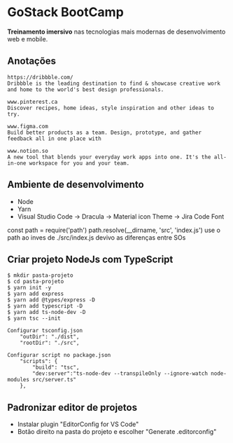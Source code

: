 # GoStack BootCamp

**Treinamento imersivo** nas tecnologias mais modernas de desenvolvimento web e mobile.

## Anotações

```
https://dribbble.com/
Dribbble is the leading destination to find & showcase creative work and home to the world's best design professionals.

www.pinterest.ca
Discover recipes, home ideas, style inspiration and other ideas to try.
 
www.figma.com
Build better products as a team. Design, prototype, and gather feedback all in one place with
 
www.notion.so
A new tool that blends your everyday work apps into one. It's the all-in-one workspace for you and your team.
```
## Ambiente de desenvolvimento

* Node
* Yarn
* Visual Studio Code
    -> Dracula
    -> Material icon Theme
    -> Jira Code Font

const path = require('path')
path.resolve(__dirname, 'src', 'index.js')
use o path ao inves de ./src/index.js devivo as diferenças entre SOs

## Criar projeto NodeJs com TypeScript

```
$ mkdir pasta-projeto
$ cd pasta-projeto
$ yarn init -y
$ yarn add express
$ yarn add @types/express -D
$ yarn add typescript -D
$ yarn add ts-node-dev -D
$ yarn tsc --init 

Configurar tsconfig.json
    "outDir": "./dist",
    "rootDir": "./src",

Configurar script no package.json
    "scripts": {
        "build": "tsc",
        "dev:server":"ts-node-dev --transpileOnly --ignore-watch node-modules src/server.ts"
    },

```

## Padronizar editor de projetos

* Instalar plugin "EditorConfig for VS Code"
* Botão direito na pasta do projeto e escolher "Generate .editorconfig"
